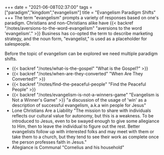+++
date = "2021-06-08T02:37:00"
tags = ["paradigm","kingdom","evangelism"]
title = "Evangelism Paradigm Shifts"
+++
The term "evangelism" prompts a variety of responses based on one's paradigm. Christians and non-Christians alike have {{< backref "/notes/aversions-to-the-word-evangelism" "aversions to the word 'evangelism'." >}} Business has co-opted the term to describe marketing strategy, and the noun form, "evangelist," is used as a placeholder for salespeople.

Before the topic of evangelism can be explored we need multiple paradigm shifts.

- {{< backref "/notes/what-is-the-gospel" "What is the Gospel?" >}}
- {{< backref "/notes/when-are-they-converted" "When Are They Converted?" >}}
- {{< backref "/notes/find-the-peaceful-people" "Find the Peaceful People" >}}
- {{< backref "/notes/evangelism-is-not-a-winners-game" "Evangelism is Not a Winner's Game" >}}
  "a discussion of the usage of 'win' as a description of successful evangelism, a.k.a win people for Jesus"
- Lone Christians Are a Liability
  "The mission to share with individuals reflects our cultural value for autonomy, but this is a weakness. To be introduced to Jesus, even to be swayed enough to give some allegiance to Him, then to leave the individual to figure out the rest. Better evangelists follow up with interested folks and may meet with them or take them to a church, but they tend to see their work as complete once the person professes faith in Jesus."
- Allegiance is Communal
  "Cornelius and his household"
